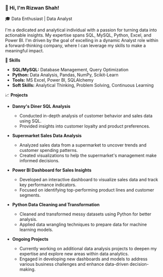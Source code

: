 ### 👋 Hi, I'm Rizwan Shah!

🎓 Data Enthusiast | Data Analyst

I'm a dedicated and analytical individual with a passion for turning data into actionable insights. My expertise spans SQL, MySQL, Python, Excel, and Power BI. I'm driven by the goal of excelling in a dynamic Analyst role within a forward-thinking company, where I can leverage my skills to make a meaningful impact.

🚀 **Skills**
- **SQL/MySQL:** Database Management, Query Optimization
- **Python:** Data Analysis, Pandas, NumPy, Scikit-Learn
- **Tools:** MS Excel, Power BI, SQLAlchemy
- **Soft Skills:** Analytical Thinking, Problem Solving, Continuous Learning

📈 **Projects**
- **Danny's Diner SQL Analysis**
  - Conducted in-depth analysis of customer behavior and sales data using SQL.
  - Provided insights into customer loyalty and product preferences.

- **Supermarket Sales Data Analysis**
  - Analyzed sales data from a supermarket to uncover trends and customer spending patterns.
  - Created visualizations to help the supermarket's management make informed decisions.

- **Power BI Dashboard for Sales Insights**
  - Developed an interactive dashboard to visualize sales data and track key performance indicators.
  - Focused on identifying top-performing product lines and customer segments.

- **Python Data Cleaning and Transformation**
  - Cleaned and transformed messy datasets using Python for better analysis.
  - Applied data wrangling techniques to prepare data for machine learning models.

- **Ongoing Projects**
  - Currently working on additional data analysis projects to deepen my expertise and explore new areas within data analytics.
  - Engaged in developing new dashboards and models to address various business challenges and enhance data-driven decision-making.
